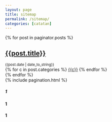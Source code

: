 ```yaml
---
layout: page
title: sitemap
permalink: /sitemap/
categories: [catatan]
---
```


<section class="articles">
  {% for post in paginator.posts %}
  <article class="article">
    <h2 class="article-title">
      <a href="{{site.baseurl}}{{post.url}}"> {{post.title}} </a>
    </h2>
    <small class="date">{{post.date | date_to_string}}</small>
    <div class="categories">
      {% for c in post.categories %}
      <a href="#!" data-base-url="{{site.baseurl}}" class="category">{{c}}</a>
      {% endfor %}
    </div>
  </article>
  {% endfor %}
</section>
{% include pagination.html %}

##### 1
#### 1
#### 1